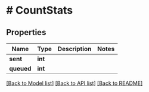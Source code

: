 # # CountStats

## Properties

Name | Type | Description | Notes
------------ | ------------- | ------------- | -------------
**sent** | **int** |  |
**queued** | **int** |  |

[[Back to Model list]](../../README.md#models) [[Back to API list]](../../README.md#endpoints) [[Back to README]](../../README.md)
